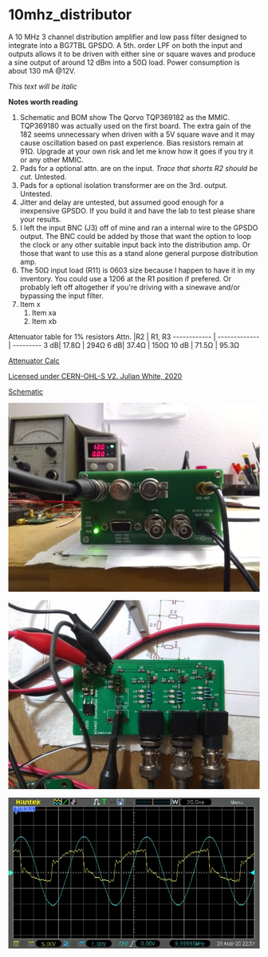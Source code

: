 # 10mhz_distributor
A 10 MHz 3 channel distribution amplifier and low pass filter designed to integrate into a BG7TBL GPSDO. A 5th. order LPF on both the input and outputs allows it to be driven with either sine or square waves and produce a sine output of around 12 dBm into a 50Ω load.
Power consumption is about 130 mA @12V.

*This text will be italic*

**Notes worth reading**

1. Schematic and BOM show The Qorvo TQP369182 as the MMIC. TQP369180 was actually used on the first board. The extra gain of the 182 seems unnecessary when driven with a 5V square wave and it may cause oscillation based on past experience. Bias resistors remain at 91Ω. Upgrade at your own risk and let me know how it goes if you try it or any other MMIC.
1. Pads for a optional attn. are on the input. *Trace that shorts R2 should be cut.* Untested.
1. Pads for a optional isolation transformer are on the 3rd. output. Untested.
1. Jitter and delay are untested, but assumed good enough for a inexpensive GPSDO. If you build it and have the lab to test please share your results.
1. I left the input BNC (J3) off of mine and ran a internal wire to the GPSDO output. The BNC could be added by those that want the option to loop the clock or any other suitable input back into the distribution amp. Or those that want to use this as a stand alone general purpose distribution amp.
1. The 50Ω input load (R11) is 0603 size because I happen to have it in my inventory. You could use a 1206 at the R1 position if prefered. Or probably left off altogether if you're driving with a sinewave and/or bypassing the input filter.
1. Item x
   1. Item xa
   1. Item xb
   
Attenuator table for 1% resistors
Attn. |R2 | R1, R3
------------ | ------------- | ---------
3 dB| 17.8Ω | 294Ω
6 dB| 37.4Ω | 150Ω
10 dB | 71.5Ω | 95.3Ω

[Attenuator Calc](https://www.pasternack.com/t-calculator-pi-attn.aspx)

[Licensed under CERN-OHL-S V2. Julian White, 2020](https://www.ohwr.org/project/cernohl/wikis/home)

[Schematic](https://github.com/kf4mot/10mhz_distributor/blob/master/hardware/10mhz_distributor_r1.pdf)

![Complete](https://github.com/kf4mot/10mhz_distributor/blob/master/images/finished-gpsdo.jpg "Complete")

![BoardTop](https://github.com/kf4mot/10mhz_distributor/blob/master/images/board-assy-top.jpg "Board Top")

![](https://github.com/kf4mot/10mhz_distributor/blob/master/images/scope-in-out-10mhz.jpg "Input vs. Output")
